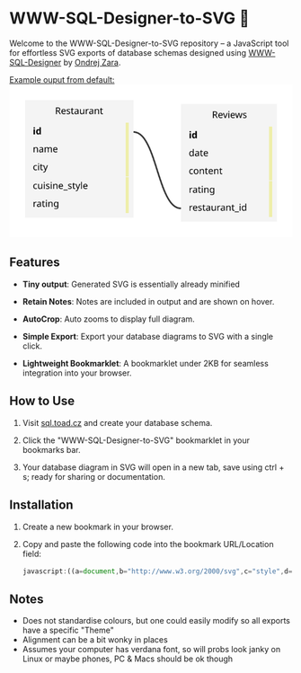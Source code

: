 # WWW-SQL-Designer-to-SVG 🚀

Welcome to the WWW-SQL-Designer-to-SVG repository – a JavaScript tool for effortless SVG exports of database schemas designed using [WWW-SQL-Designer](https://sql.toad.cz) by [Ondrej Zara](https://github.com/ondras).

[Example ouput from default:](https://sql.toad.cz/?keyword=default)
![Example output diagram](default_example.svg)

## Features

- **Tiny output**: Generated SVG is essentially already minified
  
- **Retain Notes**: Notes are included in output and are shown on hover.

- **AutoCrop**: Auto zooms to display full diagram.

- **Simple Export**: Export your database diagrams to SVG with a single click.

- **Lightweight Bookmarklet**: A bookmarklet under 2KB for seamless integration into your browser.

## How to Use

1. Visit [sql.toad.cz](https://sql.toad.cz) and create your database schema.

2. Click the "WWW-SQL-Designer-to-SVG" bookmarklet in your bookmarks bar.

3. Your database diagram in SVG will open in a new tab, save using ctrl + s; ready for sharing or documentation.

## Installation

1. Create a new bookmark in your browser.

2. Copy and paste the following code into the bookmark URL/Location field:
   ```javascript
   javascript:((a=document,b="http://www.w3.org/2000/svg",c="style",d="rect",e="slice",h="fill",f="width",j="height",i="left",k="querySelector",l="querySelectorAll",m="forEach",n="title",o="innerHTML",g="cloneNode",p="removeAttribute",q="createElement")=>{var r=a=>+(+a).toFixed(1),s=c=>a[q+"NS"](b,c),u=(a,b,c,d)=>a.setAttribute(b,d?r(c):c),w=(a,b)=>a["offset"+b[0].toUpperCase()+b[e](1)],x=(a,b)=>a.append(b),t=a[k]("#area>svg")[g](1),v=s(c);u(t,"xmlns",b),u(t,"font-family","verdana, sans-serif"),u(t,"font-size","12"),v[o]="text{cursor:default}.b{font-weight:bold}g>rect:first-child{fill:#f4f4f4}",t.prepend(v),a[l]("#area>.table")[m](a=>{var b=s("g"),g=s(d),q=w(a,i),y=w(a,"top"),z=w(a,f);u(g,"x",q,1),u(g,"y",y,1),u(g,f,z,1),u(g,j,w(a,j),1),x(b,g),[...a[l]("tr")][m]((a,g)=>{var l=s("g"),m=s("text"),t=a.innerText.trim(),v=s(d),r=s(d),A=w(a,"top"),B=w(a,j);u(v,"x",q+z-10,1),u(v,"y",y+A,1),u(v,f,4),u(v,j,B,1),u(r,f,8),u(r,j,8),u(r,h,"#7db2dd"),a[k](".primary,.key")&&m.classList.add("b"),m[o]=t,x(l,m),x(b,l);var C;if(0===g)C=a[k]("td")[n],C&&(u(r,"x",q+z-8,1),u(r,"y",y+A,1)),u(m,"x",q+z/2-+(6.2*t.length)/2,1),u(m,"y",y+A+18,1);else{var D=a.parentElement,p=D[c].borderColor[e](4,-1).split(", ").map(a=>(a?+a:"").toString(16)).join("");C=D[n],p&&(u(v,h,"#"+p),x(l,v)),C&&(u(r,"x",q+z-16,1),u(r,"y",y+A+(B-8)/2,1)),u(m,"x",q+w(a,i)+10,1),u(m,"y",y+A+15,1)}if(C){var E=s(n);E[o]=C,x(l,r),x(l,E)}}),x(t,b)});var y=a[q]("iframe");u(y,c,"position:fixed;opacity:0;width:0px;height:0px;overflow:hidden;inset:0;border:0"),x(a.body,y),padding=20;var z=y.contentWindow.document;x(z.body,t[g](1));var A=z[k]("svg").getBBox();A&&(t[p](f),t[p](j),u(t,"viewBox",[A.x-padding,A.y-padding,A[f]+2*padding,A[j]+2*padding].join(" "))),y.remove();var B=URL.createObjectURL(new Blob([t.outerHTML],{type:"image/svg+xml"}));window.open(B)})();


## Notes
- Does not standardise colours, but one could easily modify so all exports have a specific "Theme"
- Alignment can be a bit wonky in places
- Assumes your computer has verdana font, so will probs look janky on Linux or maybe phones, PC & Macs should be ok though
